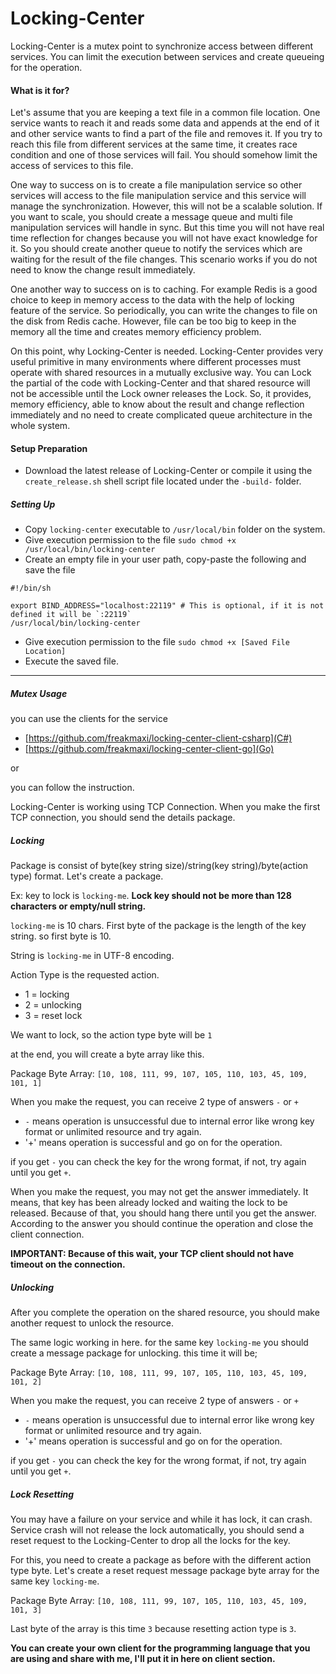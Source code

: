 # Locking-Center

Locking-Center is a mutex point to synchronize access between different services. You can limit the 
execution between services and create queueing for the operation.

#### What is it for?
Let's assume that you are keeping a text file in a common file location. One service wants to reach it and
reads some data and appends at the end of it and other service wants to find a part of the file and removes it. If you
try to reach this file from different services at the same time, it creates race condition and one of those services
will fail. You should somehow limit the access of services to this file.

One way to success on is to create a file manipulation service so other services will access to the file manipulation
service and this service will manage the synchronization. However, this will not be a scalable solution. If you 
want to scale, you should create a message queue and multi file manipulation services will handle in sync. But this
time you will not have real time reflection for changes because you will not have exact knowledge for it. So
you should create another queue to notify the services which are waiting for the result of the file changes. This
scenario works if you do not need to know the change result immediately.

One another way to success on is to caching. For example Redis is a good choice to keep in memory access to the data
with the help of locking feature of the service. So periodically, you can write the changes to file on the disk from
Redis cache. However, file can be too big to keep in the memory all the time and creates memory efficiency problem. 

On this point, why Locking-Center is needed. Locking-Center provides very useful primitive in many environments where
different processes must operate with shared resources in a mutually exclusive way. You can Lock the partial of the code
with Locking-Center and that shared resource will not be accessible until the Lock owner releases the Lock. So, it
provides, memory efficiency, able to know about the result and change reflection immediately and no need to create
complicated queue architecture in the whole system.

#### Setup Preparation

- Download the latest release of Locking-Center or compile it using the `create_release.sh` shell script file located
under the `-build-` folder.

##### Setting Up

- Copy `locking-center` executable to `/usr/local/bin` folder on the system.
- Give execution permission to the file `sudo chmod +x /usr/local/bin/locking-center`
- Create an empty file in your user path, copy-paste the following and save the file
```shell script
#!/bin/sh

export BIND_ADDRESS="localhost:22119" # This is optional, if it is not defined it will be `:22119`
/usr/local/bin/locking-center
```
- Give execution permission to the file `sudo chmod +x [Saved File Location]`
- Execute the saved file.
---
##### Mutex Usage

you can use the clients for the service
- [https://github.com/freakmaxi/locking-center-client-csharp](C#)
- [https://github.com/freakmaxi/locking-center-client-go](Go)

or

you can follow the instruction.

Locking-Center is working using TCP Connection. When you make the first TCP connection, you should send the details
package.

##### Locking

Package is consist of byte(key string size)/string(key string)/byte(action type) format. Let's create a package.

Ex: key to lock is `locking-me`. **Lock key should not be more than 128 characters or empty/null string.**

 `locking-me` is 10 chars. First byte of the package is the length of the key string. so first byte is 10.
 
 String is `locking-me` in UTF-8 encoding.
 
 Action Type is the requested action. 
 
 - 1 = locking
 - 2 = unlocking
 - 3 = reset lock
 
 We want to lock, so the action type byte will be `1`
 
 at the end, you will create a byte array like this.

Package Byte Array: `[10, 108, 111, 99, 107, 105, 110, 103, 45, 109, 101, 1]`

When you make the request, you can receive 2 type of answers `-` or `+`

- `-` means operation is unsuccessful due to internal error like wrong key format or unlimited resource and try again.
- '+' means operation is successful and go on for the operation. 

if you get `-` you can check the key for the wrong format, if not, try again until you get `+`.

When you make the request, you may not get the answer immediately. It means, that key has been already locked and
waiting the lock to be released. Because of that, you should hang there until you get the answer. According to the
answer you should continue the operation and close the client connection.

**IMPORTANT: Because of this wait, your TCP client should not have timeout on the connection.** 

##### Unlocking

After you complete the operation on the shared resource, you should make another request to unlock the resource.

The same logic working in here. for the same key `locking-me` you should create a message package for unlocking. this
time it will be;

Package Byte Array: `[10, 108, 111, 99, 107, 105, 110, 103, 45, 109, 101, 2]`

When you make the request, you can receive 2 type of answers `-` or `+`

- `-` means operation is unsuccessful due to internal error like wrong key format or unlimited resource and try again.
- '+' means operation is successful and go on for the operation. 

if you get `-` you can check the key for the wrong format, if not, try again until you get `+`.

##### Lock Resetting

You may have a failure on your service and while it has lock, it can crash. Service crash will not release the lock 
automatically, you should send a reset request to the Locking-Center to drop all the locks for the key.

For this, you need to create a package as before with the different action type byte. Let's create a reset request
message package byte array for the same key `locking-me`.

Package Byte Array: `[10, 108, 111, 99, 107, 105, 110, 103, 45, 109, 101, 3]`

Last byte of the array is this time `3` because resetting action type is `3`.

**You can create your own client for the programming language that you are using and share with me, I'll put it in here on
client section.**
